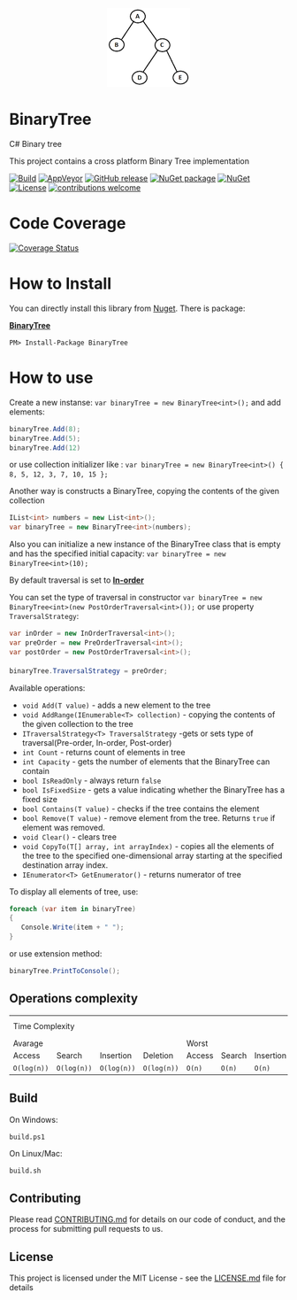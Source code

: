 <p align="center">
  <img src="BinaryTree.png" alt="BinaryTree" width="150"/>
</p>

# BinaryTree

C# Binary tree

This project contains a cross platform Binary Tree implementation

[![Build](https://github.com/Marusyk/BinaryTree/actions/workflows/builds.yml/badge.svg)](https://github.com/Marusyk/BinaryTree/actions/workflows/builds.yml)
[![AppVeyor](https://ci.appveyor.com/api/projects/status/l3kmfu18f4fbmuvu?svg=true)](https://ci.appveyor.com/project/Marusyk/binarytree) 
[![GitHub release](https://badge.fury.io/gh/Marusyk%2FBinaryTree.svg)](https://github.com/Marusyk/BinaryTree/releases/tag/v5.2.0)
[![NuGet package](https://badge.fury.io/nu/BinaryTree.svg)](https://www.nuget.org/packages/BinaryTree/)
[![NuGet](https://img.shields.io/nuget/dt/BinaryTree.svg)](https://www.nuget.org/packages/BinaryTree/)
[![License](https://img.shields.io/badge/license-MIT-blue.svg)](https://github.com/Marusyk/BinaryTree/blob/main/LICENSE) 
[![contributions welcome](https://img.shields.io/badge/contributions-welcome-brightgreen.svg?style=flat)](https://github.com/Marusyk/BinaryTree/blob/main/CONTRIBUTING.md)

# Code Coverage

[![Coverage Status](https://coveralls.io/repos/github/Marusyk/BinaryTree/badge.svg?branch=main)](https://coveralls.io/github/Marusyk/BinaryTree?branch=main)

# How to Install

You can directly install this library from [Nuget](http://nuget.org). There is package:

**[BinaryTree](https://www.nuget.org/packages/BinaryTree)**

    PM> Install-Package BinaryTree

# How to use

Create a new instanse:
`var binaryTree = new BinaryTree<int>();`
and add elements:

``` csharp
binaryTree.Add(8);
binaryTree.Add(5);
binaryTree.Add(12)
```

or use collection initializer like : `var binaryTree = new BinaryTree<int>() { 8, 5, 12, 3, 7, 10, 15 };`

Another way is constructs a BinaryTree, copying the contents of the given collection

```csharp
IList<int> numbers = new List<int>();
var binaryTree = new BinaryTree<int>(numbers);
```

Also you can initialize a new instance of the BinaryTree class that is empty and has the specified initial capacity:
`var binaryTree = new BinaryTree<int>(10);`

By default traversal is set to [**In-order**](https://en.wikipedia.org/wiki/Tree_traversal#In-order)

You can set the type of traversal in constructor `var binaryTree = new BinaryTree<int>(new PostOrderTraversal<int>());`
or use property `TraversalStrategy`:

```csharp
var inOrder = new InOrderTraversal<int>();
var preOrder = new PreOrderTraversal<int>();
var postOrder = new PostOrderTraversal<int>();

binaryTree.TraversalStrategy = preOrder;
```

Available operations:

- `void Add(T value)` - adds a new element to the tree
- `void AddRange(IEnumerable<T> collection)` - copying the contents of the given collection to the tree
- `ITraversalStrategy<T> TraversalStrategy` -gets or sets type of traversal(Pre-order, In-order, Post-order)
- `int Count` - returns count of elements in tree
- `int Capacity` - gets the number of elements that the BinaryTree can contain
- `bool IsReadOnly` - always return `false`
- `bool IsFixedSize` - gets a value indicating whether the BinaryTree has a fixed size
- `bool Contains(T value)` - checks if the tree contains the element
- `bool Remove(T value)` - remove element from the tree. Returns `true` if element was removed.
- `void Clear()` - clears tree
- `void CopyTo(T[] array, int arrayIndex)` - copies all the elements of the tree to the specified one-dimensional array starting at the specified destination array index.
- `IEnumerator<T> GetEnumerator()` - returns numerator of tree

To display all elements of tree, use:

```csharp
foreach (var item in binaryTree)
{
   Console.Write(item + " ");
}
```

or use extension method:

```csharp
binaryTree.PrintToConsole();
```

## Operations complexity
<table> 
        <tr>
            <td colspan=8>Time Complexity</td>
            <td>Space Complexity</td>
        </tr>  
        <tr>
            <td colspan=4>Avarage</td>
            <td colspan=4 >Worst</td>
            <td> Worst</td>
        </tr>
        <tr>
            <td>Access</td>
            <td>Search</td>
            <td>Insertion</td>
            <td>Deletion</td>
            <td>Access</td>
            <td>Search</td>
            <td>Insertion</td>
            <td>Deletion</td>
            <td></td>
        </tr>
        <tr>
            <td><code>O(log(n))</code></td>
            <td><code>O(log(n))</code></td>
            <td><code>O(log(n))</code></td>
            <td><code>O(log(n))</code></td>
            <td><code>O(n)</code></td>
            <td><code>O(n)</code></td>
            <td><code>O(n)</code></td>
            <td><code>O(n)</code></td>
            <td><code>O(n)</code></td>
        </tr>
</table>

## Build

On Windows:

```powershel
build.ps1
```

On Linux/Mac:

```bash
build.sh
```

## Contributing

Please read [CONTRIBUTING.md](https://github.com/Marusyk/BinaryTree/blob/main/CONTRIBUTING.md) for details on our code of conduct, and the process for submitting pull requests to us.

## License

This project is licensed under the MIT License - see the [LICENSE.md](https://github.com/Marusyk/BinaryTree/blob/main/LICENSE) file for details
